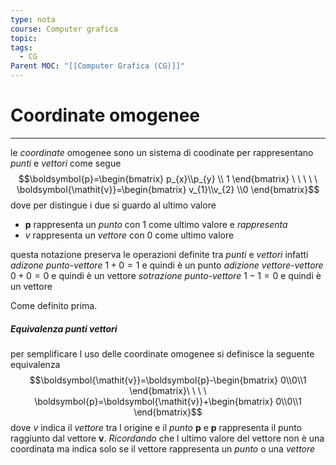 ```yaml
---
type: nota
course: Computer grafica
topic: 
tags:
  - CG
Parent MOC: "[[Computer Grafica (CG)]]"
---
```



# Coordinate omogenee
---
le _coordinate_ omogenee sono un sistema di coodinate per rappresentano _punti_ e _vettori_ come segue
$$\boldsymbol{p}=\begin{bmatrix}
p_{x}\\p_{y} \\ 1 
\end{bmatrix}
\ \ \ \ \ \boldsymbol{\mathit{v}}=\begin{bmatrix}
v_{1}\\v_{2} \\0
\end{bmatrix}$$
dove per distingue i due si guardo al ultimo valore
- $\boldsymbol{p}$ rappresenta un _punto_ con 1 come ultimo valore e  _rappresenta_ 
- $\boldsymbol{\mathit{v}}$ rappresenta un _vettore_ con 0 come ultimo valore

questa notazione preserva le operazioni definite tra _punti_ e _vettori_ infatti 
_adizone punto-vettore_ $1+0=1$ e quindi è un punto
_adizione vettore-vettore_ $0+0=0$ e quindi è un vettore
_sotrazione punto-vettore_ $1-1=0$ e quindi è un vettore

Come definito prima.
##### Equivalenza punti vettori
per semplificare l uso delle coordinate omogenee si definisce la seguente equivalenza $$\boldsymbol{\mathit{v}}=\boldsymbol{p}-\begin{bmatrix}
0\\0\\1
\end{bmatrix}\ \ \ \ \boldsymbol{p}=\boldsymbol{\mathit{v}}+\begin{bmatrix}
0\\0\\1
\end{bmatrix}$$
dove $\boldsymbol{\mathit{v}}$ indica il _vettore_ tra l origine e il _punto_ $\boldsymbol{p}$ e $\boldsymbol{p}$ rappresenta il punto raggiunto dal vettore $\mathit{\boldsymbol{v}}$. _Ricordando_ che l ultimo valore del vettore non è una coordinata ma indica solo se il vettore rappresenta un _punto_ o una _vettore_